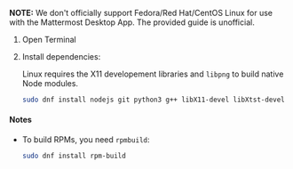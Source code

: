 **NOTE:** We don't officially support Fedora/Red Hat/CentOS Linux for use with the Mattermost Desktop App. The provided guide is unofficial.

1. Open Terminal
2. Install dependencies:

    Linux requires the X11 developement libraries and `libpng` to build native Node modules.

    ```sh
    sudo dnf install nodejs git python3 g++ libX11-devel libXtst-devel libpng-devel
    ```

#### Notes
* To build RPMs, you need `rpmbuild`:

    ```sh
    sudo dnf install rpm-build
    ```
